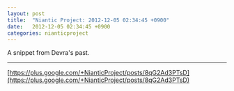 ```yaml
---
layout: post
title:  "Niantic Project: 2012-12-05 02:34:45 +0900"
date:   2012-12-05 02:34:45 +0900
categories: nianticproject
---
```

A snippet from Devra's past.
- - -
[https://plus.google.com/+NianticProject/posts/8qG2Ad3PTsD](https://plus.google.com/+NianticProject/posts/8qG2Ad3PTsD)
